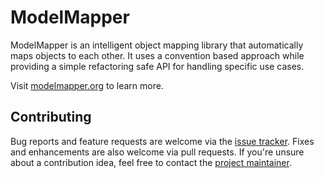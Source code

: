 # ModelMapper

ModelMapper is an intelligent object mapping library that automatically maps objects to each other. It uses a convention based approach while providing a simple refactoring safe API for handling specific use cases.

Visit [modelmapper.org](http://modelmapper.org) to learn more.

## Contributing

Bug reports and feature requests are welcome via the [issue tracker](https://github.com/jhalterman/modelmapper/issues). Fixes and enhancements are also welcome via pull requests. If you're unsure about a contribution idea, feel free to contact the [project maintainer](https://github.com/jhalterman).